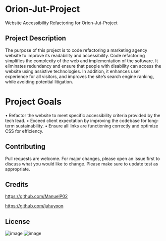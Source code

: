 # Orion-Jut-Project 

Website Accessibility Refactoring for Orion-Jut-Project


## Project Description

The purpose of this project is to code refactoring a marketing agency website to improve its readability and accessibility.  Code refactoring simplifies the complexity of the web and implementation of the software. It eliminates redundancy and ensure that people with disability can access the website using assistive technologies. In addition, it enhances user experience for all visitors, and improves the site’s search engine ranking, while avoiding potential litigation. 


# Project Goals 

•	Refactor the website to meet specific accessibility criteria provided by the tech lead.
•	Exceed client expectation by improving the codebase for long-term sustainability.
•	Ensure all links are functioning correctly and optimize CSS for efficiency.


## Contributing

Pull requests are welcome. For major changes, please open an issue first to discuss what you would like to change.
Please make sure to update test as appropriate.


## Credits

https://github.com/ManuelP02

https://github.com/juhuyoon


## License

![image](https://github.com/1SimonaM/Orion-Jut-Project/assets/162058040/b8195c79-89e9-42e2-a624-fa56a0017da8)
![image](https://github.com/1SimonaM/Orion-Jut-Project/assets/162058040/b2d49936-c886-4e4f-97dd-6a5b10ab7f70)
